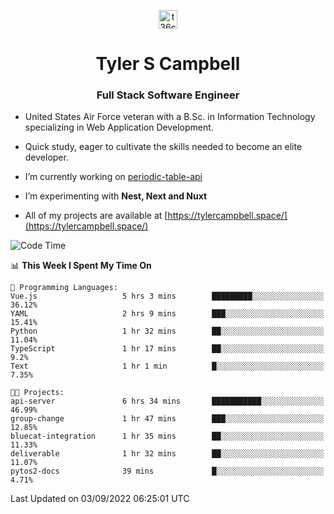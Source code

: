 <p align="center">
<a href="https://www.linkedin.com/in/t36campbell" target="blank"><img align="center" src="https://ik.imagekit.io/t36campbell/Portfolio/linkedin.png.original_m8bbGgPh6.png" alt="t36campbell" height="30" width="30" /></a>
</p>
<h1 align="center">Tyler S Campbell</h1>
<h3 align="center">Full Stack Software Engineer</h3>

* United States Air Force veteran with a B.Sc. in Information Technology specializing in Web Application Development. 

* Quick study, eager to cultivate the skills needed to become an elite developer.

* I’m currently working on [periodic-table-api](https://github.com/t36campbell/periodic-table-api)

* I’m experimenting with **Nest, Next and Nuxt**

* All of my projects are available at [https://tylercampbell.space/](https://tylercampbell.space/)

<!--START_SECTION:waka-->
![Code Time](http://img.shields.io/badge/Code%20Time-1%2C775%20hrs%2034%20mins-blue)

📊 **This Week I Spent My Time On** 

```text
💬 Programming Languages: 
Vue.js                   5 hrs 3 mins        █████████░░░░░░░░░░░░░░░░   36.12% 
YAML                     2 hrs 9 mins        ███░░░░░░░░░░░░░░░░░░░░░░   15.41% 
Python                   1 hr 32 mins        ██░░░░░░░░░░░░░░░░░░░░░░░   11.04% 
TypeScript               1 hr 17 mins        ██░░░░░░░░░░░░░░░░░░░░░░░   9.2% 
Text                     1 hr 1 min          █░░░░░░░░░░░░░░░░░░░░░░░░   7.35%

🐱‍💻 Projects: 
api-server               6 hrs 34 mins       ███████████░░░░░░░░░░░░░░   46.99% 
group-change             1 hr 47 mins        ███░░░░░░░░░░░░░░░░░░░░░░   12.85% 
bluecat-integration      1 hr 35 mins        ██░░░░░░░░░░░░░░░░░░░░░░░   11.33% 
deliverable              1 hr 32 mins        ██░░░░░░░░░░░░░░░░░░░░░░░   11.07% 
pytos2-docs              39 mins             █░░░░░░░░░░░░░░░░░░░░░░░░   4.71%

```


 Last Updated on 03/09/2022 06:25:01 UTC
<!--END_SECTION:waka-->
